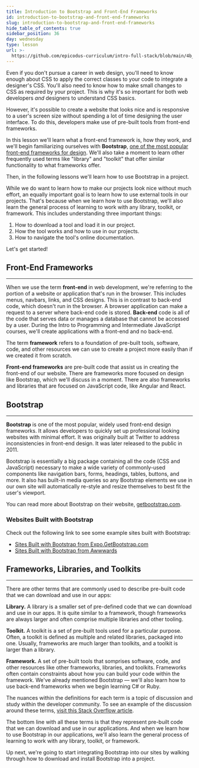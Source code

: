 ```yaml
---
title: Introduction to Bootstrap and Front-End Frameworks
id: introduction-to-bootstrap-and-front-end-frameworks
slug: introduction-to-bootstrap-and-front-end-frameworks
hide_table_of_contents: true
sidebar_position: 36
day: wednesday
type: lesson
url: >-
  https://github.com/epicodus-curriculum/intro-full-stack/blob/main/4b_introduction_to_bootstrap.md
---
```


Even if you don't pursue a career in web design, you'll need to know enough about CSS to apply the correct classes to your code to integrate a designer's CSS. You'll also need to know how to make small changes to CSS as required by your project. This is why it's so important for both web developers _and_ designers to understand CSS basics.

However, it's possible to create a website that looks nice and is responsive to a user's screen size without spending a lot of time designing the user interface. To do this, developers make use of pre-built tools from front-end frameworks.

In this lesson we'll learn what a front-end framework is, how they work, and we'll begin familiarizing ourselves with **Bootstrap**, [one of the most popular front-end frameworks for design](https://getbootstrap.com/). We'll also take a moment to learn other frequently used terms like "library" and "toolkit" that offer similar functionality to what frameworks offer.

Then, in the following lessons we'll learn how to use Bootstrap in a project. 

While we do want to learn how to make our projects look nice without much effort, an equally important goal is to learn how to use external tools in our projects. That's because when we learn how to use Bootstrap, we'll also learn the general process of learning to work with any library, toolkit, or framework. This includes understanding three important things:

1. How to download a tool and load it in our project.
2. How the tool works and how to use in our projects.
3. How to navigate the tool's online documentation.

Let's get started!

## Front-End Frameworks
---

When we use the term **front-end** in web development, we're referring to the portion of a website or application that's run in the browser. This includes menus, navbars, links, and CSS designs. This is in contrast to back-end code, which doesn't run in the browser. A browser application can make a request to a server where back-end code is stored. **Back-end** code is all of the code that serves data or manages a database that cannot be accessed by a user. During the Intro to Programming and Intermediate JavaScript courses, we'll create applications with a front-end and no back-end.

The term **framework** refers to a foundation of pre-built tools, software, code, and other resources we can use to create a project more easily than if we created it from scratch.

**Front-end frameworks** are pre-built code that assist us in creating the front-end of our website. There are frameworks more focused on design like Bootstrap, which we'll discuss in a moment. There are also frameworks and libraries that are focused on JavaScript code, like Angular and React.

## Bootstrap
---

**Bootstrap** is one of the most popular, widely used front-end design frameworks. It allows developers to quickly set up professional looking websites with minimal effort. It was originally built at Twitter to address inconsistencies in front-end design. It was later released to the public in 2011.

Bootstrap is essentially a big package containing all the code (CSS and JavaScript) necessary to make a wide variety of commonly-used components like navigation bars, forms, headings, tables, buttons, and more. It also has built-in media queries so any Bootstrap elements we use in our own site will automatically re-style and resize themselves to best fit the user's viewport.

You can read more about Bootstrap on their website, [getbootstrap.com](http://getbootstrap.com/).

### Websites Built with Bootstrap

Check out the following link to see some example sites built with Bootstrap:

* [Sites Built with Bootstrap from Expo.GetBootstrap.com](http://expo.getbootstrap.com/)
* [Sites Built with Bootstrap from Awwwards](https://www.awwwards.com/websites/bootstrap/)

## Frameworks, Libraries, and Toolkits
---

There are other terms that are commonly used to describe pre-built code that we can download and use in our apps:

**Library.** A library is a smaller set of pre-defined code that we can download and use in our apps. It is quite similar to a framework, though frameworks are always larger and often comprise multiple libraries and other tooling.

**Toolkit.** A toolkit is a set of pre-built tools used for a particular purpose. Often, a toolkit is defined as multiple and related libraries, packaged into one. Usually, frameworks are much larger than toolkits, and a toolkit is larger than a library. 

**Framework.** A set of pre-built tools that somprises software, code, and other resources like other frameworks, libraries, and toolkits. Frameworks often contain constraints about how you can build your code within the framework. We've already mentioned Bootstrap — we'll also learn how to use back-end frameworks when we begin learning C# or Ruby.

The nuances within the definitions for each term is a topic of discussion and study within the developer community. To see an example of the discussion around these terms, [visit this Stack Overflow article](https://stackoverflow.com/questions/3057526/framework-vs-toolkit-vs-library).

The bottom line with all these terms is that they represent pre-built code that we can download and use in our applications. And when we learn how to use Bootstrap in our applications, we'll also learn the general process of learning to work with any library, toolkit, or framework.

Up next, we're going to start integrating Bootstrap into our sites by walking through how to download and install Bootstrap into a project.